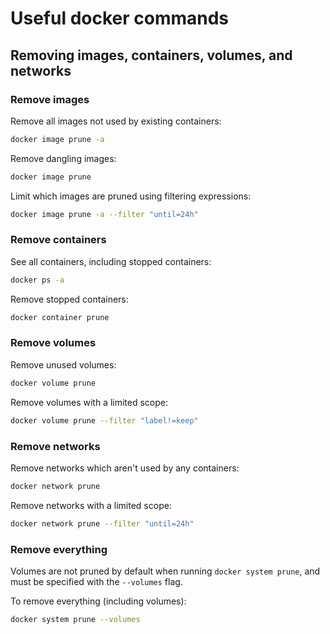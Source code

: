 # Useful docker commands

## Removing images, containers, volumes, and networks

### Remove images

Remove all images not used by existing containers:

```sh
docker image prune -a
```

Remove dangling images:

```sh
docker image prune
```

Limit which images are pruned using filtering expressions:

```sh
docker image prune -a --filter "until=24h"
```

### Remove containers

See all containers, including stopped containers:

```sh
docker ps -a
```

Remove stopped containers:

```sh
docker container prune
```

### Remove volumes

Remove unused volumes:

```sh
docker volume prune
```

Remove volumes with a limited scope:

```sh
docker volume prune --filter "label!=keep"
```

### Remove networks

Remove networks which aren't used by any containers:

```sh
docker network prune
```

Remove networks with a limited scope:

```sh
docker network prune --filter "until=24h"
```

### Remove everything

Volumes are not pruned by default when running `docker system prune`,
and must be specified with the `--volumes` flag.

To remove everything (including volumes):

```sh
docker system prune --volumes
```

